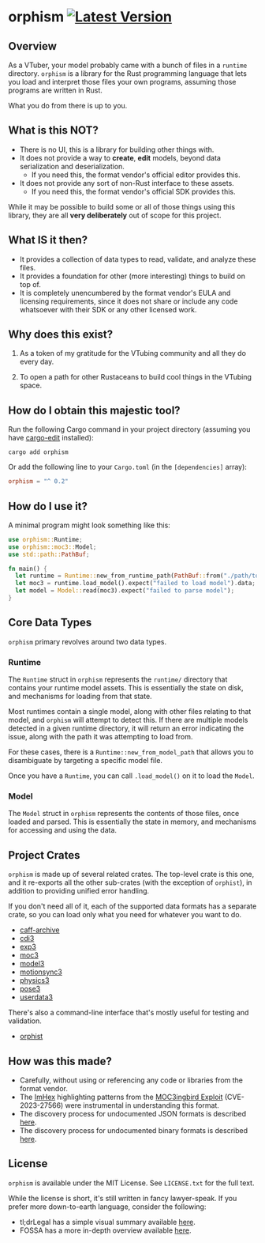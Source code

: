 # orphism [![Latest Version]][crates.io]

[Latest Version]: https://img.shields.io/crates/v/orphism.svg
[crates.io]: https://crates.io/crates/orphism

## Overview

As a VTuber, your model probably came with a bunch of files in a `runtime`
directory. `orphism` is a library for the Rust programming language that lets
you load and interpret those files your own programs, assuming those programs
are written in Rust.

What you do from there is up to you.

## What is this NOT?

- There is no UI, this is a library for building other things with.
- It does not provide a way to **create**, **edit** models, beyond data serialization and deserialization.
  - If you need this, the format vendor's official editor provides this.
- It does not provide any sort of non-Rust interface to these assets.
  - If you need this, the format vendor's official SDK provides this.

While it may be possible to build some or all of those things using this library,
they are all **very deliberately** out of scope for this project.

## What IS it then?

- It provides a collection of data types to read, validate, and analyze these files.
- It provides a foundation for other (more interesting) things to build on top of.
- It is completely unencumbered by the format vendor's EULA and licensing requirements,
  since it does not share or include any code whatsoever with their SDK or any other
  licensed work.

## Why does this exist?

1. As a token of my gratitude for the VTubing community and all they do every day.

2. To open a path for other Rustaceans to build cool things in the VTubing space.

## How do I obtain this majestic tool?

Run the following Cargo command in your project directory (assuming you have [cargo-edit](https://github.com/killercup/cargo-edit) installed):

```fish
cargo add orphism
```

Or add the following line to your `Cargo.toml` (in the `[dependencies]` array):

```toml
orphism = "^ 0.2"
```

## How do I use it?

A minimal program might look something like this:

```rust
use orphism::Runtime;
use orphism::moc3::Model;
use std::path::PathBuf;

fn main() {
  let runtime = Runtime::new_from_runtime_path(PathBuf::from("./path/to/model/runtime")).expect("failed to load runtime directory");
  let moc3 = runtime.load_model().expect("failed to load model").data;
  let model = Model::read(moc3).expect("failed to parse model");
}
```

## Core Data Types

`orphism` primary revolves around two data types.

### Runtime

The `Runtime` struct in `orphism` represents the `runtime/` directory that
contains your runtime model assets. This is essentially the state on disk, and
mechanisms for loading from that state.

Most runtimes contain a single model, along with other files relating to that
model, and `orphism` will attempt to detect this. If there are multiple models
detected in a given runtime directory, it will return an error indicating the
issue, along with the path it was attempting to load from.

For these cases, there is a `Runtime::new_from_model_path` that allows you to
disambiguate by targeting a specific model file.

Once you have a `Runtime`, you can call `.load_model()` on it to load the `Model`.

### Model

The `Model` struct in `orphism` represents the contents of those files, once
loaded and parsed. This is essentially the state in memory, and mechanisms for
accessing and using the data.

## Project Crates

`orphism` is made up of several related crates. The top-level crate is this one,
and it re-exports all the other sub-crates (with the exception of `orphist`),
in addition to providing unified error handling.

If you don't need all of it, each of the supported data formats has a separate
crate, so you can load only what you need for whatever you want to do.

- [caff-archive](https://github.com/vtubing/caff-archive)
- [cdi3](https://github.com/vtubing/cdi3)
- [exp3](https://github.com/vtubing/exp3)
- [moc3](https://github.com/vtubing/moc3)
- [model3](https://github.com/vtubing/model3)
- [motionsync3](https://github.com/vtubing/motionsync3)
- [physics3](https://github.com/vtubing/physics3)
- [pose3](https://github.com/vtubing/pose3)
- [userdata3](https://github.com/vtubing/userdata3)

There's also a command-line interface that's mostly useful for testing and validation.

- [orphist](https://github.com/vtubing/orphist)

## How was this made?

- Carefully, without using or referencing any code or libraries from the format vendor.
- The [ImHex](https://github.com/WerWolv/ImHex) highlighting patterns from the [MOC3ingbird Exploit](https://github.com/OpenL2D/moc3ingbird) (CVE-2023-27566) were instrumental in understanding this format.
- The discovery process for undocumented JSON formats is described [here](https://gist.github.com/colstrom/44b30fdddc8b0a9bfb44b09972a68676).
- The discovery process for undocumented binary formats is described [here](https://gist.github.com/colstrom/f671d1583662de47b505a42a75b3a44b).

## License

`orphism` is available under the MIT License. See `LICENSE.txt` for the full text.

While the license is short, it's still written in fancy lawyer-speak. If you
prefer more down-to-earth language, consider the following:

- tl;drLegal has a simple visual summary available [here](https://www.tldrlegal.com/license/mit-license).
- FOSSA has a more in-depth overview available [here](https://fossa.com/blog/open-source-licenses-101-mit-license/).
